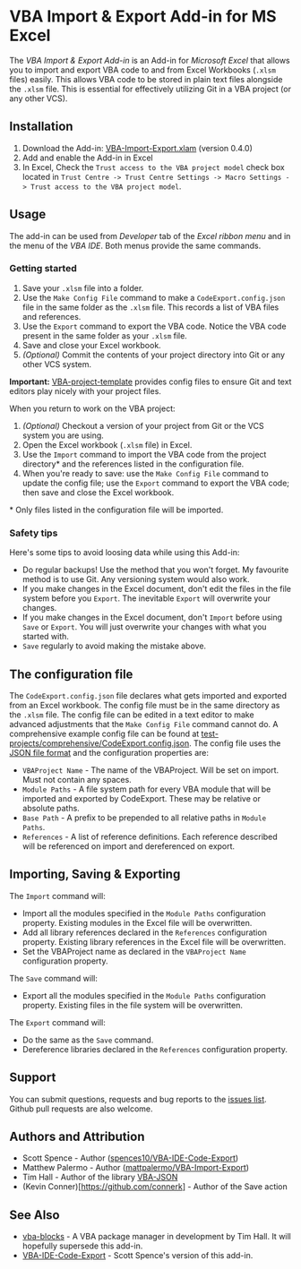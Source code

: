 # VBA Import & Export Add-in for MS Excel

The *VBA Import & Export Add-in* is an Add-in for *Microsoft Excel* that allows
you to import and export VBA code to and from Excel Workbooks (`.xlsm` files)
easily. This allows VBA code to be stored in plain text files alongside the
`.xlsm` file. This is essential for effectively utilizing Git in a VBA project
(or any other VCS).

## Installation

1. Download the Add-in: [VBA-Import-Export.xlam](https://github.com/mattpalermo/VBA-Import-Export/releases/download/v0.4.0/VBA-Import-Export.xlam) (version 0.4.0)
2. Add and enable the Add-in in Excel
3. In Excel, Check the `Trust access to the VBA project model` check box
   located in `Trust Centre -> Trust Centre Settings -> Macro Settings ->
   Trust access to the VBA project model`.

## Usage

The add-in can be used from *Developer* tab of the *Excel
ribbon menu* and in the menu of the *VBA IDE*. Both menus provide the same
commands.

### Getting started
1. Save your `.xlsm` file into a folder.
2. Use the `Make Config File` command to make a `CodeExport.config.json` file in
the same folder as the `.xlsm` file. This records a list of VBA files and
references.
3. Use the `Export` command to export the VBA code. Notice the VBA code present
in the same folder as your `.xlsm` file.
4. Save and close your Excel workbook.
5. *(Optional)* Commit the contents of your project directory into Git or any
   other VCS system.

**Important:**
[VBA-project-template](https://github.com/mattpalermo/VBA-project-template)
provides config files to ensure Git and text editors play nicely with your
project files.

When you return to work on the VBA project:
1. *(Optional)* Checkout a version of your project from Git or the VCS system you
   are using.
2. Open the Excel workbook (`.xlsm` file) in Excel.
3. Use the `Import` command to import the VBA code from the project directory\*
   and the references listed in the configuration file.
4. When you're ready to save: use the `Make Config File` command to update the
   config file; use the `Export` command to export the VBA code; then save
   and close the Excel workbook.

\* Only files listed in the configuration file will be imported.

### Safety tips

Here's some tips to avoid loosing data while using this Add-in:

* Do regular backups! Use the method that you won't forget. My favourite method is to use Git. Any versioning system would also work.
* If you make changes in the Excel document, don't edit the files in the file system before you `Export`. The inevitable `Export` will overwrite your changes.
* If you make changes in the Excel document, don't `Import` before using `Save` or `Export`. You will just overwrite your changes with what you started with.
* `Save` regularly to avoid making the mistake above.

## The configuration file

The `CodeExport.config.json` file declares what gets imported and exported from
an Excel workbook. The config file must be in the same directory as the `.xlsm`
file. The config file can be edited in a text editor to make advanced
adjustments that the `Make Config File` command cannot do. A comprehensive
example config file can be found at
[test-projects/comprehensive/CodeExport.config.json](test-projects/comprehensive/CodeExport.config.json).
The config file uses the [JSON file format](https://en.wikipedia.org/wiki/JSON)
and the configuration properties are:

* `VBAProject Name` - The name of the VBAProject. Will be set on import. Must
  not contain any spaces.
* `Module Paths` - A file system path for every VBA module that will be imported
  and exported by CodeExport. These may be relative or absolute paths.
* `Base Path` - A prefix to be prepended to all relative paths in
  `Module Paths`.
* `References` - A list of reference definitions. Each reference described will
  be referenced on import and dereferenced on export.

## Importing, Saving & Exporting

The `Import` command will:

* Import all the modules specified in the `Module Paths` configuration property.
Existing modules in the Excel file will be overwritten.
* Add all library references declared in the `References` configuration
property. Existing library references in the Excel file will be overwritten.
* Set the VBAProject name as declared in the `VBAProject Name` configuration
property.

The `Save` command will:

* Export all the modules specified in the `Module Paths` configuration property.
Existing files in the file system will be overwritten.

The `Export` command will:

* Do the same as the `Save` command.
* Dereference libraries declared in the `References` configuration property.

## Support

You can submit questions, requests and bug reports to the
[issues list](https://github.com/mattpalermo/VBA-Import-Export/issues).
Github pull requests are also welcome.

## Authors and Attribution

* Scott Spence - Author
([spences10/VBA-IDE-Code-Export](https://github.com/spences10/VBA-IDE-Code-Export))
* Matthew Palermo - Author
([mattpalermo/VBA-Import-Export](https://github.com/mattpalermo/VBA-Import-Export))
* Tim Hall - Author of the library [VBA-JSON](https://github.com/VBA-tools/VBA-JSON)
* (Kevin Conner)[https://github.com/connerk] - Author of the Save action

## See Also

* [vba-blocks](https://www.vba-blocks.com/) - A VBA package manager in
development by Tim Hall. It will hopefully supersede this add-in.
* [VBA-IDE-Code-Export](https://github.com/spences10/VBA-IDE-Code-Export) - Scott
Spence's version of this add-in.
